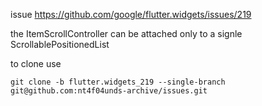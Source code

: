issue https://github.com/google/flutter.widgets/issues/219

the ItemScrollController can be attached only to a signle ScrollablePositionedList

to clone use

```
git clone -b flutter.widgets_219 --single-branch git@github.com:nt4f04unds-archive/issues.git
```